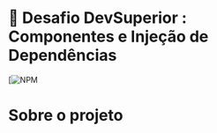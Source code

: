 # 🚀 Desafio DevSuperior : Componentes e Injeção de Dependências
[![NPM](https://github.com/pedrohf0001/desafio1/blob/main/LICENSE) 

# Sobre o projeto
